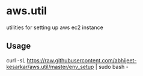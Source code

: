 # aws.util
utilities for setting up aws ec2 instance

## Usage
curl -sL https://raw.githubusercontent.com/abhijeet-kesarkar/aws.util/master/env_setup | sudo bash -